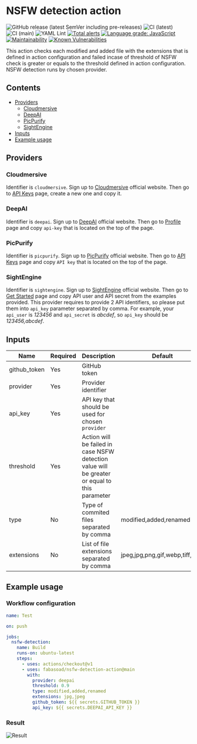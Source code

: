 # NSFW detection action
![GitHub release (latest SemVer including pre-releases)](https://img.shields.io/github/v/release/fabasoad/nsfw-detection-action?include_prereleases) ![CI (latest)](https://github.com/fabasoad/nsfw-detection-action/workflows/CI%20(latest)/badge.svg) ![CI (main)](https://github.com/fabasoad/nsfw-detection-action/workflows/CI%20(main)/badge.svg) ![YAML Lint](https://github.com/fabasoad/nsfw-detection-action/workflows/YAML%20Lint/badge.svg) [![Total alerts](https://img.shields.io/lgtm/alerts/g/fabasoad/nsfw-detection-action.svg?logo=lgtm&logoWidth=18)](https://lgtm.com/projects/g/fabasoad/nsfw-detection-action/alerts/) [![Language grade: JavaScript](https://img.shields.io/lgtm/grade/javascript/g/fabasoad/nsfw-detection-action.svg?logo=lgtm&logoWidth=18)](https://lgtm.com/projects/g/fabasoad/nsfw-detection-action/context:javascript) [![Maintainability](https://api.codeclimate.com/v1/badges/4b83792aebf367a33f6c/maintainability)](https://codeclimate.com/github/fabasoad/nsfw-detection-action/maintainability) [![Known Vulnerabilities](https://snyk.io/test/github/fabasoad/nsfw-detection-action/badge.svg?targetFile=package.json)](https://snyk.io/test/github/fabasoad/nsfw-detection-action?targetFile=package.json)

This action checks each modified and added file with the extensions that is defined in action configuration and failed incase of threshold of NSFW check is greater or equals to the threshold defined in action configuration. NSFW detection runs by chosen provider.

## Contents
- [Providers](#providers)
  - [Cloudmersive](#cloudmersive)
  - [DeepAI](#deepai)
  - [PicPurify](#picpurify)
  - [SightEngine](#sightengine)
- [Inputs](#inputs)
- [Example usage](#example-usage)

## Providers

### Cloudmersive
Identifier is `cloudmersive`. Sign up to [Cloudmersive](https://cloudmersive.com/) official website. Then go to [API Keys](https://account.cloudmersive.com/keys) page, create a new one and copy it.

### DeepAI
Identifier is `deepai`. Sign up to [DeepAI](https://deepai.org/) official website. Then go to [Profile](https://deepai.org/dashboard/profile) page and copy `api-key` that is located on the top of the page.

### PicPurify
Identifier is `picpurify`. Sign up to [PicPurify](https://www.picpurify.com/) official website. Then go to [API Keys](https://www.picpurify.com/apikey.html) page and copy `API key` that is located on the top of the page.

### SightEngine
Identifier is `sightengine`. Sign up to [SightEngine](https://sightengine.com/) official website. Then go to [Get Started](https://dashboard.sightengine.com/getstarted) page and copy API user and API secret from the examples provided. This provider requires to provide 2 API identifiers, so please put them into `api_key` parameter separated by comma. For example, your `api_user` is _123456_ and `api_secret` is _abcdef_, so `api_key` should be _123456,abcdef_.

## Inputs
| Name         | Required | Description                                                                                   | Default                        | Possible values                |
|--------------|----------|-----------------------------------------------------------------------------------------------|--------------------------------|--------------------------------|
| github_token | Yes      | GitHub token                                                                                  |                                | &lt;String&gt;                 |
| provider     | Yes      | Provider identifier                                                                           |                                | &lt;String&gt;                 |
| api_key      | Yes      | API key that should be used for chosen `provider`                                             |                                | &lt;String&gt;                 |
| threshold    | Yes      | Action will be failed in case NSFW detection value will be greater or equal to this parameter |                                | &lt;Float&gt;                  |
| type         | No       | Type of commited files separated by comma                                                     | modified,added,renamed         | modified,added,renamed         |
| extensions   | No       | List of file extensions separated by comma                                                    | jpeg,jpg,png,gif,webp,tiff,bmp | jpeg,jpg,png,gif,webp,tiff,bmp |

## Example usage

### Workflow configuration

```yaml
name: Test

on: push

jobs:
  nsfw-detection:
    name: Build
    runs-on: ubuntu-latest
    steps:
      - uses: actions/checkout@v1
      - uses: fabasoad/nsfw-detection-action@main
        with:
          provider: deepai
          threshold: 0.9
          type: modified,added,renamed
          extensions: jpg,jpeg
          github_token: ${{ secrets.GITHUB_TOKEN }}
          api_key: ${{ secrets.DEEPAI_API_KEY }}
```

### Result
![Result](https://raw.githubusercontent.com/fabasoad/nsfw-detection-action/main/screenshot.png)
